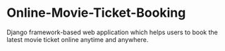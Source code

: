 # Online-Movie-Ticket-Booking

Django framework-based web application which helps users to book the latest movie ticket online anytime and anywhere.
